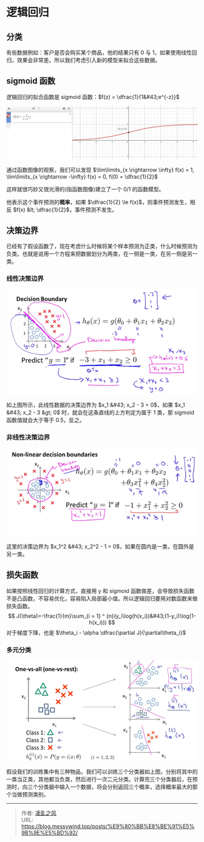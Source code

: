 # 逻辑回归

## 分类

有些数据例如：客户是否会购买某个商品，他的结果只有 0 与 1，如果使用线性回归，效果会非常差。所以我们考虑引入新的模型来拟合这些数据。

## sigmoid 函数

逻辑回归的拟合函数是 sigmoid 函数：$f(z) = \dfrac{1}{1&#43;e^{-z}}$

![1](/image/ML/1.png)

通过函数图像的观察，我们可以发现 $\lim\limits_{x \rightarrow \infty} f(x) = 1, \lim\limits_{x \rightarrow -\infty} f(x) = 0, f(0) = \dfrac{1}{2}$

这样就很巧妙又很光滑的(指函数图像)建立了一个 0/1 的函数模型。

他表示这个事件预测的**概率**，如果 $\dfrac{1}{2} \le f(x)$，则事件预测发生，相反 $f(x) &lt; \dfrac{1}{2}$，事件预测不发生。

## 决策边界

已经有了假设函数了，现在考虑什么时候将某个样本预测为正类，什么时候预测为负类。也就是说用一个方程来把数据划分为两类，在一侧是一类，在另一侧是另一类。

### 线性决策边界

![1](/image/ML/2.png)

如上图所示，此线性数据的决策边界为 $x_1 &#43; x_2 - 3 = 0$，如果 $x_1 &#43; x_2 - 3 &gt; 0$ 时，就会在这条直线的上方判定为属于 1 类，那 sigmoid 函数值就会大于等于 $0.5$，反之。

### 非线性决策边界

![1](/image/ML/3.png)

这里的决策边界为 $x_1^2 &#43; x_2^2 - 1 = 0$，如果在圆内是一类，在圆外是另一类。

## 损失函数

如果按照线性回归的计算方式，直接用 y 和 sigmoid 函数做差，会导致损失函数不是凸函数，不容易优化，容易陷入局部最小值。所以逻辑回归要用对数函数来做损失函数。
$$
J(\theta)=-\frac{1}{m}\sum_{i = 1} ^ {n}(y_i\log(h(x_i))&#43;(1-y_i)\log(1-h(x_i)))
$$
对于梯度下降，也是 $\theta_i - \alpha \dfrac{\partial J}{\partial\theta_i}$

### 多元分类

![1](/image/ML/4.webp)

假设我们的训练集中有三种物品，我们可以训练三个分类器如上图，分别将其中的一类当正类，其他都当负类，然后进行一次二元分类。计算完三个分类器后，在预测时，向三个分类器中输入一个数据，将会分别返回三个概率，选择概率最大的那个当做预测类别。



---

> 作者: [凌乱之风](https://github.com/messywind)  
> URL: https://blog.messywind.top/posts/%E9%80%BB%E8%BE%91%E5%9B%9E%E5%BD%92/  

